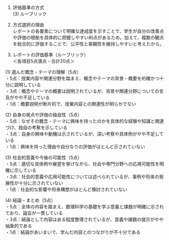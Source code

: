 1. 評価基準の方式  
(3) ルーブリック

2. 方式選択の理由  
レポートの各要素について明確な達成度を示すことで、学生が自分の改善点や評価の根拠を具体的に把握しやすい利点があるため。加えて、複数の観点を総合的に評価することで、公平性と客観性を維持しやすいと考えたから。

3. レポートの評価基準（ルーブリック）  
＜各項目5点満点・合計20点＞

(1) 選んだ概念・テーマの理解（5点）  
・5点：授業内容や関連分野を踏まえ、概念やテーマの背景・概要を的確かつ十分に説明している  
・3点：概念やテーマの概要は説明されているが、背景や関連分野についての言及がやや不足している  
・1点：概要説明が断片的で、授業内容との関連性が明らかでない  

(2) 自身の視点や評価の独自性（5点）  
・5点：なぜその概念・テーマに興味を持ったのかを具体的な経験や知識と関連づけ、独自の考察を示している  
・3点：自身の興味や動機は示されているが、深い考察や具体例がやや不足している  
・1点：興味を持った理由や自分なりの評価がほとんど示されていない  

(3) 社会的意義や今後の可能性（5点）  
・5点：適切な具体例や展望を挙げながら、社会や専門分野への応用可能性を明確に示している  
・3点：社会的意義や応用可能性については述べられているが、事例や将来の発展性が十分に示されていない  
・1点：社会的な影響や将来構想がほとんど検討されていない  

(4) 結論・まとめ（5点）  
・5点：全体の内容を踏まえ、数理科学の基礎を学ぶ意義と課題が明確に示されており、論旨が一貫している  
・3点：結論として内容はある程度整理されているが、意義や課題の提示がやや抽象的である  
・1点：結論があいまいで、学んだ内容とのつながりが不十分である  